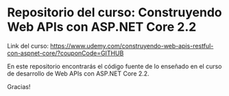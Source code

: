 # Repositorio del curso: Construyendo Web APIs con ASP.NET Core 2.2

Link del curso: https://www.udemy.com/construyendo-web-apis-restful-con-aspnet-core/?couponCode=GITHUB

En este repositorio encontrarás el código fuente de lo enseñado en el curso de desarrollo de Web APIs con ASP.NET Core 2.2.

Gracias!
